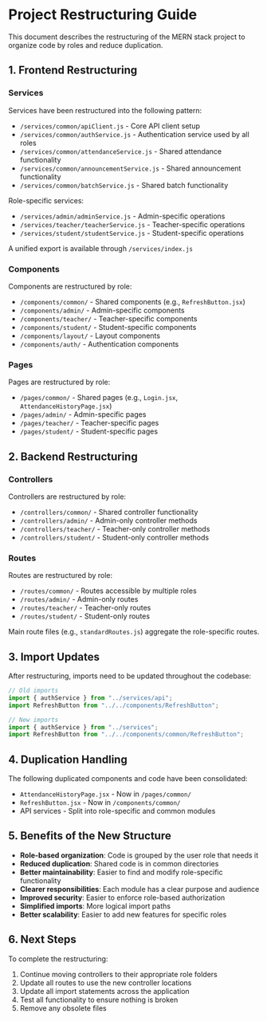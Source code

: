 # Project Restructuring Guide

This document describes the restructuring of the MERN stack project to organize code by roles and reduce duplication.

## 1. Frontend Restructuring

### Services

Services have been restructured into the following pattern:

- `/services/common/apiClient.js` - Core API client setup
- `/services/common/authService.js` - Authentication service used by all roles
- `/services/common/attendanceService.js` - Shared attendance functionality
- `/services/common/announcementService.js` - Shared announcement functionality
- `/services/common/batchService.js` - Shared batch functionality

Role-specific services:

- `/services/admin/adminService.js` - Admin-specific operations
- `/services/teacher/teacherService.js` - Teacher-specific operations
- `/services/student/studentService.js` - Student-specific operations

A unified export is available through `/services/index.js`

### Components

Components are restructured by role:

- `/components/common/` - Shared components (e.g., `RefreshButton.jsx`)
- `/components/admin/` - Admin-specific components
- `/components/teacher/` - Teacher-specific components
- `/components/student/` - Student-specific components
- `/components/layout/` - Layout components
- `/components/auth/` - Authentication components

### Pages

Pages are restructured by role:

- `/pages/common/` - Shared pages (e.g., `Login.jsx`, `AttendanceHistoryPage.jsx`)
- `/pages/admin/` - Admin-specific pages
- `/pages/teacher/` - Teacher-specific pages
- `/pages/student/` - Student-specific pages

## 2. Backend Restructuring

### Controllers

Controllers are restructured by role:

- `/controllers/common/` - Shared controller functionality
- `/controllers/admin/` - Admin-only controller methods
- `/controllers/teacher/` - Teacher-only controller methods
- `/controllers/student/` - Student-only controller methods

### Routes

Routes are restructured by role:

- `/routes/common/` - Routes accessible by multiple roles
- `/routes/admin/` - Admin-only routes
- `/routes/teacher/` - Teacher-only routes
- `/routes/student/` - Student-only routes

Main route files (e.g., `standardRoutes.js`) aggregate the role-specific routes.

## 3. Import Updates

After restructuring, imports need to be updated throughout the codebase:

```javascript
// Old imports
import { authService } from "../services/api";
import RefreshButton from "../../components/RefreshButton";

// New imports
import { authService } from "../services";
import RefreshButton from "../../components/common/RefreshButton";
```

## 4. Duplication Handling

The following duplicated components and code have been consolidated:

- `AttendanceHistoryPage.jsx` - Now in `/pages/common/`
- `RefreshButton.jsx` - Now in `/components/common/`
- API services - Split into role-specific and common modules

## 5. Benefits of the New Structure

- **Role-based organization**: Code is grouped by the user role that needs it
- **Reduced duplication**: Shared code is in common directories
- **Better maintainability**: Easier to find and modify role-specific functionality
- **Clearer responsibilities**: Each module has a clear purpose and audience
- **Improved security**: Easier to enforce role-based authorization
- **Simplified imports**: More logical import paths
- **Better scalability**: Easier to add new features for specific roles

## 6. Next Steps

To complete the restructuring:

1. Continue moving controllers to their appropriate role folders
2. Update all routes to use the new controller locations
3. Update all import statements across the application
4. Test all functionality to ensure nothing is broken
5. Remove any obsolete files
